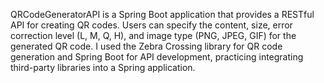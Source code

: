 QRCodeGeneratorAPI is a Spring Boot application that provides a RESTful API for creating QR codes. Users can specify the content, size, error correction level (L, M, Q, H), and image type (PNG, JPEG, GIF) for the generated QR code. I used the Zebra Crossing library for QR code generation and Spring Boot for API development, practicing integrating third-party libraries into a Spring application.
